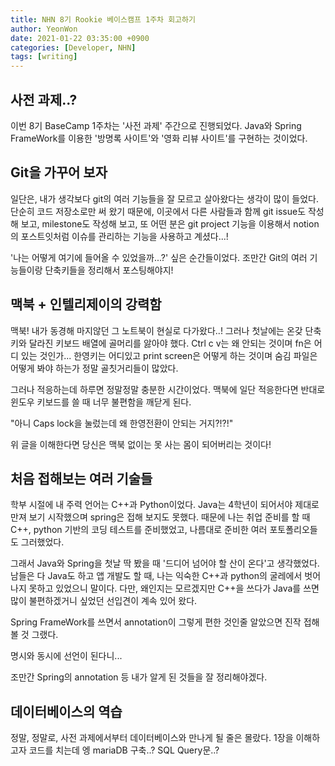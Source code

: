 ```yaml
---
title: NHN 8기 Rookie 베이스캠프 1주차 회고하기
author: YeonWon
date: 2021-01-22 03:35:00 +0900
categories: [Developer, NHN]
tags: [writing]
---
```


## 사전 과제..?

이번 8기 BaseCamp 1주차는 '사전 과제' 주간으로 진행되었다. Java와 Spring FrameWork를 이용한 '방명록 사이트'와 '영화 리뷰 사이트'를 구현하는 것이었다.


## Git을 가꾸어 보자

일단은, 내가 생각보다 git의 여러 기능들을 잘 모르고 살아왔다는 생각이 많이 들었다. 단순히 코드 저장소로만 써 왔기 때문에, 이곳에서 다른 사람들과 함께 git issue도 작성해 보고, milestone도 작성해 보고, 또 어떤 분은 git project 기능을 이용해서 notion의 포스트잇처럼 이슈를 관리하는 기능을 사용하고 계셨다...!

'나는 어떻게 여기에 들어올 수 있었을까...?' 싶은 순간들이었다.
조만간 Git의 여러 기능들이랑 단축키들을 정리해서 포스팅해야지!


## 맥북 + 인텔리제이의 강력함

맥북! 내가 동경해 마지않던 그 노트북이 현실로 다가왔다..! 그러나 첫날에는 온갖 단축키와 달라진 키보드 배열에 골머리를 앓아야 했다. Ctrl c v는 왜 안되는 것이며 fn은 어디 있는 것인가... 한영키는 어디있고 print screen은 어떻게 하는 것이며 숨김 파일은 어떻게 봐야 하는가 정말 골칫거리들이 많았다.

그러나 적응하는데 하루면 정말정말 충분한 시간이었다. 맥북에 일단 적응한다면 반대로 윈도우 키보드를 쓸 때 너무 불편함을 깨닫게 된다. 

"아니 Caps lock을 눌렀는데 왜 한영전환이 안되는 거지?!?!"

위 글을 이해한다면 당신은 맥북 없이는 못 사는 몸이 되어버리는 것이다!


## 처음 접해보는 여러 기술들

학부 시절에 내 주력 언어는 C++과 Python이었다. Java는 4학년이 되어서야 제대로 만져 보기 시작했으며 spring은 접해 보지도 못했다. 때문에 나는 취업 준비를 할 때 C++, python 기반의 코딩 테스트를 준비했었고, 나름대로 준비한 여러 포토폴리오들도 그러했었다.

그래서 Java와 Spring을 첫날 딱 봤을 때 '드디어 넘어야 할 산이 온다'고 생각했었다. 남들은 다 Java도 하고 앱 개발도 할 때, 나는 익숙한 C++과 python의 굴레에서 벗어나지 못하고 있었으니 말이다. 다만, 왜인지는 모르겠지만 C++을 쓰다가 Java를 쓰면 많이 불편하겠거니 싶었던 선입견이 계속 있어 왔다. 

Spring FrameWork를 쓰면서 annotation이 그렇게 편한 것인줄 알았으면 진작 접해볼 것 그랬다. 

명시와 동시에 선언이 된다니...

조만간 Spring의 annotation 등 내가 알게 된 것들을 잘 정리해야겠다.


## 데이터베이스의 역습

정말, 정말로, 사전 과제에서부터 데이터베이스와 만나게 될 줄은 몰랐다.
1장을 이해하고자 코드를 치는데 엥 mariaDB 구축..? SQL Query문..?


